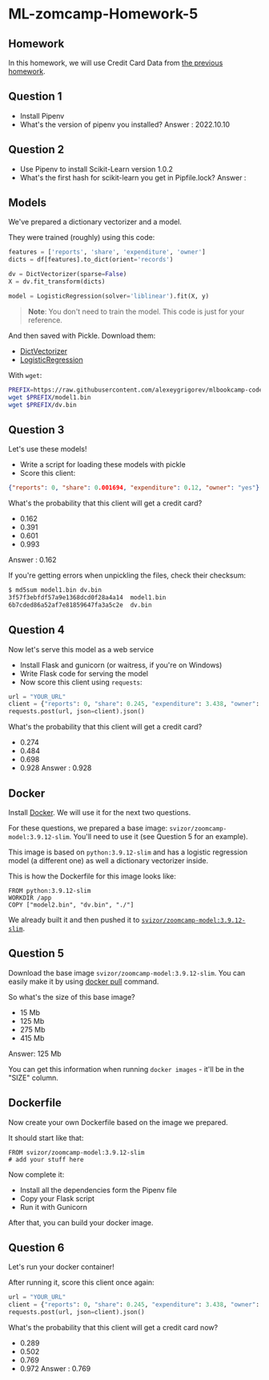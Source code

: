 # ML-zomcamp-Homework-5

## Homework

In this homework, we will use Credit Card Data from [the previous homework](https://github.com/alexeygrigorev/mlbookcamp-code/blob/master/course-zoomcamp/cohorts/2022/04-evaluation/homework.md).

## Question 1

* Install Pipenv
* What's the version of pipenv you installed?
Answer : 2022.10.10


## Question 2

* Use Pipenv to install Scikit-Learn version 1.0.2
* What's the first hash for scikit-learn you get in Pipfile.lock?
Answer : 


## Models

We've prepared a dictionary vectorizer and a model.

They were trained (roughly) using this code:

```python
features = ['reports', 'share', 'expenditure', 'owner']
dicts = df[features].to_dict(orient='records')

dv = DictVectorizer(sparse=False)
X = dv.fit_transform(dicts)

model = LogisticRegression(solver='liblinear').fit(X, y)
```

> **Note**: You don't need to train the model. This code is just for your reference.

And then saved with Pickle. Download them:

* [DictVectorizer](https://github.com/alexeygrigorev/mlbookcamp-code/blob/master/course-zoomcamp/cohorts/2022/05-deployment/homework/dv.bin?raw=true)
* [LogisticRegression](https://github.com/alexeygrigorev/mlbookcamp-code/blob/master/course-zoomcamp/cohorts/2022/05-deployment/homework/model1.bin?raw=true)

With `wget`:

```bash
PREFIX=https://raw.githubusercontent.com/alexeygrigorev/mlbookcamp-code/master/course-zoomcamp/cohorts/2022/05-deployment/homework
wget $PREFIX/model1.bin
wget $PREFIX/dv.bin
```


## Question 3

Let's use these models!

* Write a script for loading these models with pickle
* Score this client:

```json
{"reports": 0, "share": 0.001694, "expenditure": 0.12, "owner": "yes"}
```

What's the probability that this client will get a credit card? 

* 0.162
* 0.391
* 0.601
* 0.993

Answer : 0.162

If you're getting errors when unpickling the files, check their checksum:

```bash
$ md5sum model1.bin dv.bin
3f57f3ebfdf57a9e1368dcd0f28a4a14  model1.bin
6b7cded86a52af7e81859647fa3a5c2e  dv.bin
```


## Question 4

Now let's serve this model as a web service

* Install Flask and gunicorn (or waitress, if you're on Windows)
* Write Flask code for serving the model
* Now score this client using `requests`:

```python
url = "YOUR_URL"
client = {"reports": 0, "share": 0.245, "expenditure": 3.438, "owner": "yes"}
requests.post(url, json=client).json()
```

What's the probability that this client will get a credit card?

* 0.274
* 0.484
* 0.698
* 0.928
Answer : 0.928


## Docker

Install [Docker](https://github.com/alexeygrigorev/mlbookcamp-code/blob/master/course-zoomcamp/05-deployment/06-docker.md). We will use it for the next two questions.

For these questions, we prepared a base image: `svizor/zoomcamp-model:3.9.12-slim`. 
You'll need to use it (see Question 5 for an example).

This image is based on `python:3.9.12-slim` and has a logistic regression model 
(a different one) as well a dictionary vectorizer inside. 

This is how the Dockerfile for this image looks like:

```docker 
FROM python:3.9.12-slim
WORKDIR /app
COPY ["model2.bin", "dv.bin", "./"]
```

We already built it and then pushed it to [`svizor/zoomcamp-model:3.9.12-slim`](https://hub.docker.com/r/svizor/zoomcamp-model).


## Question 5

Download the base image `svizor/zoomcamp-model:3.9.12-slim`. You can easily make it by using [docker pull](https://docs.docker.com/engine/reference/commandline/pull/) command.

So what's the size of this base image?

* 15 Mb
* 125 Mb
* 275 Mb
* 415 Mb

Answer: 125 Mb

You can get this information when running `docker images` - it'll be in the "SIZE" column.


## Dockerfile

Now create your own Dockerfile based on the image we prepared.

It should start like that:

```docker
FROM svizor/zoomcamp-model:3.9.12-slim
# add your stuff here
```

Now complete it:

* Install all the dependencies form the Pipenv file
* Copy your Flask script
* Run it with Gunicorn 

After that, you can build your docker image.


## Question 6

Let's run your docker container!

After running it, score this client once again:

```python
url = "YOUR_URL"
client = {"reports": 0, "share": 0.245, "expenditure": 3.438, "owner": "yes"}
requests.post(url, json=client).json()
```

What's the probability that this client will get a credit card now?

* 0.289
* 0.502
* 0.769
* 0.972
Answer : 0.769
